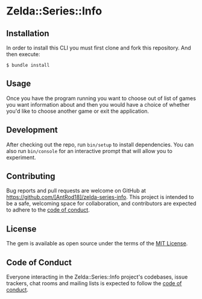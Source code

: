 # Zelda::Series::Info


## Installation
In order to install this CLI you must first clone and fork this repository.
And then execute:

    $ bundle install



## Usage
Once you have the program running you want to choose out of list of games you want information about and then you would have a choice of whether you'd like to choose another game or exit the application.


## Development

After checking out the repo, run `bin/setup` to install dependencies. You can also run `bin/console` for an interactive prompt that will allow you to experiment.

## Contributing

Bug reports and pull requests are welcome on GitHub at https://github.com/[AntRod18]/zelda-series-info. This project is intended to be a safe, welcoming space for collaboration, and contributors are expected to adhere to the [code of conduct](https://github.com/[AntRod18]/zelda-series-info/blob/master/CODE_OF_CONDUCT.md).

## License

The gem is available as open source under the terms of the [MIT License](https://opensource.org/licenses/MIT).

## Code of Conduct

Everyone interacting in the Zelda::Series::Info project's codebases, issue trackers, chat rooms and mailing lists is expected to follow the [code of conduct](https://github.com/[AntRod18]/zelda-series-info/blob/master/CODE_OF_CONDUCT.md).
